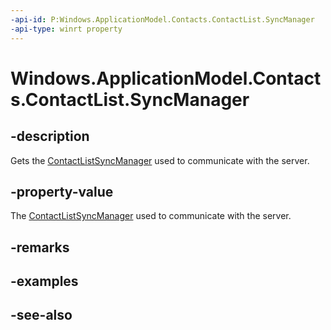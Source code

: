 ----api-id: P:Windows.ApplicationModel.Contacts.ContactList.SyncManager
-api-type: winrt property
---<!-- Property syntaxpublic Windows.ApplicationModel.Contacts.ContactListSyncManager SyncManager { get; }--># Windows.ApplicationModel.Contacts.ContactList.SyncManager## -descriptionGets the [ContactListSyncManager](contactlistsyncmanager.md) used to communicate with the server.## -property-valueThe [ContactListSyncManager](contactlistsyncmanager.md) used to communicate with the server.## -remarks## -examples## -see-also